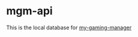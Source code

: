 # mgm-api
This is the local database for [my-gaming-manager](https://github.com/DanielOhrin/my-gaming-manager)
